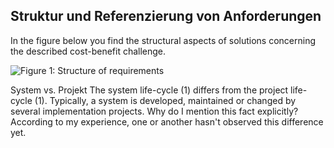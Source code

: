 ## Struktur und Referenzierung von Anforderungen
In the figure below you find the structural aspects of solutions concerning the described cost-benefit challenge.


![Figure 1: Structure of requirements][structure]

[structure]: TODOPATHReferenzenAufAnforderungenMitNummernGedreht.png "Figure 1: Structure of requirements"

System vs. Projekt
The system life-cycle (1) differs from the project life-cycle (1). Typically, a system is developed, maintained or changed by several implementation projects.
Why do I mention this fact explicitly? According to my experience, one or another hasn't observed this difference yet. 